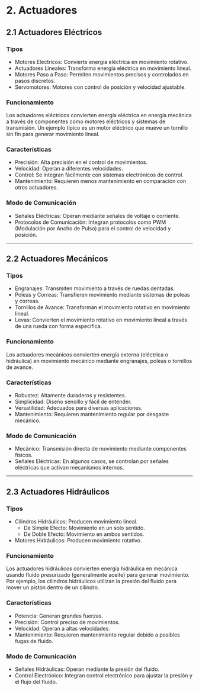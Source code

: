 # 2. Actuadores

## 2.1 Actuadores Eléctricos

### Tipos
- Motores Eléctricos: Convierte energía eléctrica en movimiento rotativo.
- Actuadores Lineales: Transforma energía eléctrica en movimiento lineal.
- Motores Paso a Paso: Permiten movimientos precisos y controlados en pasos discretos.
- Servomotores: Motores con control de posición y velocidad ajustable.

### Funcionamiento
Los actuadores eléctricos convierten energía eléctrica en energía mecánica a través de componentes como motores eléctricos y sistemas de transmisión. Un ejemplo típico es un motor eléctrico que mueve un tornillo sin fin para generar movimiento lineal.

### Características
- Precisión: Alta precisión en el control de movimientos.
- Velocidad: Operan a diferentes velocidades.
- Control: Se integran fácilmente con sistemas electrónicos de control.
- Mantenimiento: Requieren menos mantenimiento en comparación con otros actuadores.

### Modo de Comunicación
- Señales Eléctricas: Operan mediante señales de voltaje o corriente.
- Protocolos de Comunicación: Integran protocolos como PWM (Modulación por Ancho de Pulso) para el control de velocidad y posición.

---

## 2.2 Actuadores Mecánicos

### Tipos
- Engranajes: Transmiten movimiento a través de ruedas dentadas.
- Poleas y Correas: Transfieren movimiento mediante sistemas de poleas y correas.
- Tornillos de Avance: Transforman el movimiento rotativo en movimiento lineal.
- Levas: Convierten el movimiento rotativo en movimiento lineal a través de una rueda con forma específica.

### Funcionamiento
Los actuadores mecánicos convierten energía externa (eléctrica o hidráulica) en movimiento mecánico mediante engranajes, poleas o tornillos de avance.

### Características
- Robustez: Altamente duraderos y resistentes.
- Simplicidad: Diseño sencillo y fácil de entender.
- Versatilidad: Adecuados para diversas aplicaciones.
- Mantenimiento: Requieren mantenimiento regular por desgaste mecánico.

### Modo de Comunicación
- Mecánico: Transmisión directa de movimiento mediante componentes físicos.
- Señales Eléctricas: En algunos casos, se controlan por señales eléctricas que activan mecanismos internos.

---

## 2.3 Actuadores Hidráulicos

### Tipos
- Cilindros Hidráulicos: Producen movimiento lineal.
  - De Simple Efecto: Movimiento en un solo sentido.
  - De Doble Efecto: Movimiento en ambos sentidos.
- Motores Hidráulicos: Producen movimiento rotativo.

### Funcionamiento
Los actuadores hidráulicos convierten energía hidráulica en mecánica usando fluido presurizado (generalmente aceite) para generar movimiento. Por ejemplo, los cilindros hidráulicos utilizan la presión del fluido para mover un pistón dentro de un cilindro.

### Características
- Potencia: Generan grandes fuerzas.
- Precisión: Control preciso de movimientos.
- Velocidad: Operan a altas velocidades.
- Mantenimiento: Requieren mantenimiento regular debido a posibles fugas de fluido.

### Modo de Comunicación
- Señales Hidráulicas: Operan mediante la presión del fluido.
- Control Electrónico: Integran control electrónico para ajustar la presión y el flujo del fluido.

